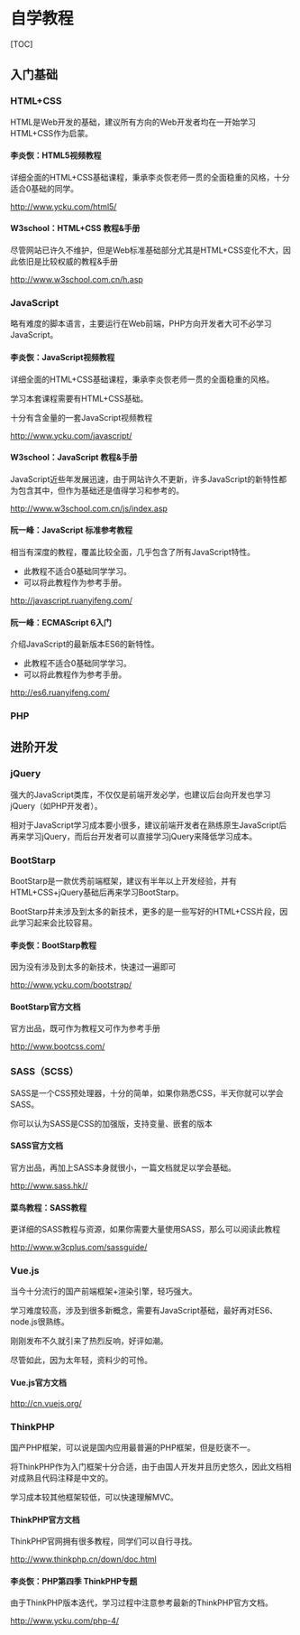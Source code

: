 # 自学教程

[TOC]

## 入门基础

### HTML+CSS

HTML是Web开发的基础，建议所有方向的Web开发者均在一开始学习HTML+CSS作为启蒙。

#### 李炎恢：HTML5视频教程

详细全面的HTML+CSS基础课程，秉承李炎恢老师一贯的全面稳重的风格，十分适合0基础的同学。

http://www.ycku.com/html5/

#### W3school：HTML+CSS 教程&手册

尽管网站已许久不维护，但是Web标准基础部分尤其是HTML+CSS变化不大，因此依旧是比较权威的教程&手册

http://www.w3school.com.cn/h.asp



### JavaScript

略有难度的脚本语言，主要运行在Web前端，PHP方向开发者大可不必学习JavaScript。


#### 李炎恢：JavaScript视频教程

详细全面的HTML+CSS基础课程，秉承李炎恢老师一贯的全面稳重的风格。

学习本套课程需要有HTML+CSS基础。

十分有含金量的一套JavaScript视频教程

http://www.ycku.com/javascript/


#### W3school：JavaScript 教程&手册

JavaScript近些年发展迅速，由于网站许久不更新，许多JavaScript的新特性都为包含其中，但作为基础还是值得学习和参考的。

http://www.w3school.com.cn/js/index.asp



#### 阮一峰：JavaScript 标准参考教程

相当有深度的教程，覆盖比较全面，几乎包含了所有JavaScript特性。

- 此教程不适合0基础同学学习。
- 可以将此教程作为参考手册。

http://javascript.ruanyifeng.com/



#### 阮一峰：ECMAScript 6入门

介绍JavaScript的最新版本ES6的新特性。

- 此教程不适合0基础同学学习。
- 可以将此教程作为参考手册。

http://es6.ruanyifeng.com/



### PHP


## 进阶开发

### jQuery

强大的JavaScript类库，不仅仅是前端开发必学，也建议后台向开发也学习jQuery（如PHP开发者）。

相对于JavaScript学习成本要小很多，建议前端开发者在熟练原生JavaScript后再来学习jQuery，而后台开发者可以直接学习jQuery来降低学习成本。


### BootStarp

BootStarp是一款优秀前端框架，建议有半年以上开发经验，并有HTML+CSS+jQuery基础后再来学习BootStarp。

BootStarp并未涉及到太多的新技术，更多的是一些写好的HTML+CSS片段，因此学习起来会比较容易。

#### 李炎恢：BootStarp教程

因为没有涉及到太多的新技术，快速过一遍即可

http://www.ycku.com/bootstrap/

#### BootStarp官方文档

官方出品，既可作为教程又可作为参考手册

http://www.bootcss.com/



### SASS（SCSS）

SASS是一个CSS预处理器，十分的简单，如果你熟悉CSS，半天你就可以学会SASS。

你可以认为SASS是CSS的加强版，支持变量、嵌套的版本

#### SASS官方文档

官方出品，再加上SASS本身就很小，一篇文档就足以学会基础。

http://www.sass.hk//

#### 菜鸟教程：SASS教程

更详细的SASS教程与资源，如果你需要大量使用SASS，那么可以阅读此教程

http://www.w3cplus.com/sassguide/



### Vue.js

当今十分流行的国产前端框架+渲染引擎，轻巧强大。

学习难度较高，涉及到很多新概念，需要有JavaScript基础，最好再对ES6、node.js很熟练。

刚刚发布不久就引来了热烈反响，好评如潮。

尽管如此，因为太年轻，资料少的可怜。

#### Vue.js官方文档

http://cn.vuejs.org/



### ThinkPHP

国产PHP框架，可以说是国内应用最普遍的PHP框架，但是贬褒不一。

将ThinkPHP作为入门框架十分合适，由于由国人开发并且历史悠久，因此文档相对成熟且代码注释是中文的。

学习成本较其他框架较低，可以快速理解MVC。

#### ThinkPHP官方文档

ThinkPHP官网拥有很多教程，同学们可以自行寻找。

http://www.thinkphp.cn/down/doc.html

#### 李炎恢：PHP第四季 ThinkPHP专题

由于ThinkPHP版本迭代，学习过程中注意参考最新的ThinkPHP官方文档。

http://www.ycku.com/php-4/









